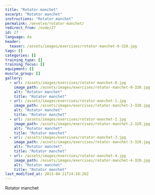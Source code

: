 ```yaml
---
title: "Rotator manchet"
excerpt: "Rotator manchet"
instructions: "Rotator manchet"
permalink: /oevelse/rotator-manchet/
redirect_from: /node/27
id: 27
language: da
header:
  teaser: /assets/images/exercises/rotator-manchet-0-320.jpg
tags: []
categories: []
training_type: [] 
training_focus: []
equipment: []
muscle_group: []
gallery:
  - url: /assets/images/exercises/rotator-manchet-0.jpg
    image_path: /assets/images/exercises/rotator-manchet-0-320.jpg
    alt: "Rotator manchet"
    title: "Rotator manchet"
  - url: /assets/images/exercises/rotator-manchet-1.jpg
    image_path: /assets/images/exercises/rotator-manchet-1-320.jpg
    alt: "Rotator manchet"
    title: "Rotator manchet"
  - url: /assets/images/exercises/rotator-manchet-2.jpg
    image_path: /assets/images/exercises/rotator-manchet-2-320.jpg
    alt: "Rotator manchet"
    title: "Rotator manchet"
  - url: /assets/images/exercises/rotator-manchet-3.jpg
    image_path: /assets/images/exercises/rotator-manchet-3-320.jpg
    alt: "Rotator manchet"
    title: "Rotator manchet"
  - url: /assets/images/exercises/rotator-manchet-4.jpg
    image_path: /assets/images/exercises/rotator-manchet-4-320.jpg
    alt: "Rotator manchet"
    title: "Rotator manchet"
last_modified_at: 2013-04-21T14:18:26Z
---
```


Rotator manchet
